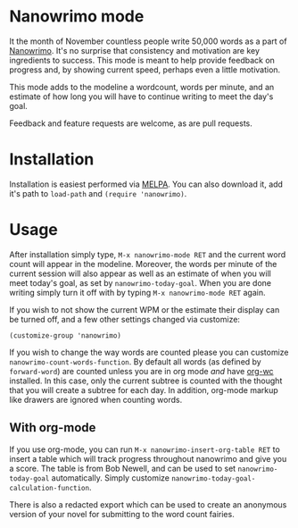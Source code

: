 Nanowrimo mode
==============

It the month of November countless people write 50,000 words as a part
of [Nanowrimo](http://www.nanowrimo.org).  It's no surprise that
consistency and motivation are key ingredients to success.  This mode
is meant to help provide feedback on progress and, by showing current
speed, perhaps even a little motivation.

This mode adds to the modeline a wordcount, words per minute, and an
estimate of how long you will have to continue writing to meet the
day's goal.

Feedback and feature requests are welcome, as are pull requests.

Installation
============

Installation is easiest performed via
[MELPA](http://melpa.milkbox.net).  You can also download it, add it's
path to `load-path` and `(require 'nanowrimo)`.

Usage
=====

After installation simply type, `M-x nanowrimo-mode RET` and the
current word count will appear in the modeline.  Moreover, the words
per minute of the current session will also appear as well as an
estimate of when you will meet today's goal, as set by
`nanowrimo-today-goal`.  When you are done writing simply turn it off
with by typing `M-x nanowrimo-mode RET` again.

If you wish to not show the current WPM or the estimate their display
can be turned off, and a few other settings changed via customize:

    (customize-group 'nanowrimo)

If you wish to change the way words are counted please you can
customize `nanowrimo-count-words-function`.  By default all words (as
defined by `forward-word`) are counted unless you are in org mode
*and* have [org-wc](https://github.com/dato/org-wc) installed.  In
this case, only the current subtree is counted with the thought that
you will create a subtree for each day.  In addition, org-mode markup
like drawers are ignored when counting words.

With org-mode
-------------

If you use org-mode, you can run `M-x nanowrimo-insert-org-table RET`
to insert a table which will track progress throughout nanowrimo and
give you a score.  The table is from Bob Newell, and can be used to
set `nanowrimo-today-goal` automatically.  Simply customize
`nanowrimo-today-goal-calculation-function`.

There is also a redacted export which can be used to create an
anonymous version of your novel for submitting to the word count
fairies.
